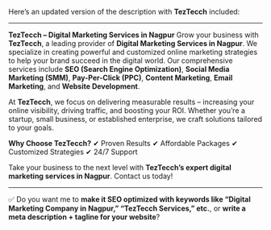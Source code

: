 Here’s an updated version of the description with **TezTecch** included:

---

**TezTecch – Digital Marketing Services in Nagpur**
Grow your business with **TezTecch**, a leading provider of **Digital Marketing Services in Nagpur**. We specialize in creating powerful and customized online marketing strategies to help your brand succeed in the digital world. Our comprehensive services include **SEO (Search Engine Optimization)**, **Social Media Marketing (SMM)**, **Pay-Per-Click (PPC)**, **Content Marketing**, **Email Marketing**, and **Website Development**.

At **TezTecch**, we focus on delivering measurable results – increasing your online visibility, driving traffic, and boosting your ROI. Whether you’re a startup, small business, or established enterprise, we craft solutions tailored to your goals.

**Why Choose TezTecch?**
✔ Proven Results
✔ Affordable Packages
✔ Customized Strategies
✔ 24/7 Support

Take your business to the next level with **TezTecch’s expert digital marketing services in Nagpur**. Contact us today!

---

✅ Do you want me to **make it SEO optimized with keywords like “Digital Marketing Company in Nagpur,” “TezTecch Services,” etc.**, or **write a meta description + tagline for your website**?
